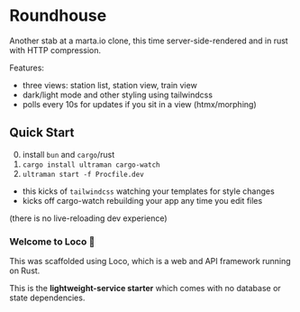 # Roundhouse

Another stab at a marta.io clone, this time
server-side-rendered and in rust with HTTP compression.

Features:
- three views: station list, station view, train view
- dark/light mode and other styling using tailwindcss
- polls every 10s for updates if you sit in a view (htmx/morphing)

## Quick Start

0. install `bun` and `cargo`/rust
1. `cargo install ultraman cargo-watch`
2. `ultraman start -f Procfile.dev`
  - this kicks of `tailwindcss` watching your templates for style changes
  - kicks off cargo-watch rebuilding your app any time you edit files

(there is no live-reloading dev experience)

### Welcome to Loco :train:

This was scaffolded using Loco, which is a web and API framework running on Rust.

This is the **lightweight-service starter** which comes with no database or state dependencies.
